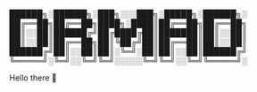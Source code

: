 ██████╗░██████╗░███╗░░░███╗░█████╗░██████╗░<br />
██╔══██╗██╔══██╗████╗░████║██╔══██╗██╔══██╗<br />
██║░░██║██████╔╝██╔████╔██║███████║██║░░██║<br />
██║░░██║██╔══██╗██║╚██╔╝██║██╔══██║██║░░██║<br />
██████╔╝██║░░██║██║░╚═╝░██║██║░░██║██████╔╝<br />
╚═════╝░╚═╝░░╚═╝╚═╝░░░░░╚═╝╚═╝░░╚═╝╚═════╝░<br />

Hello there 👋
